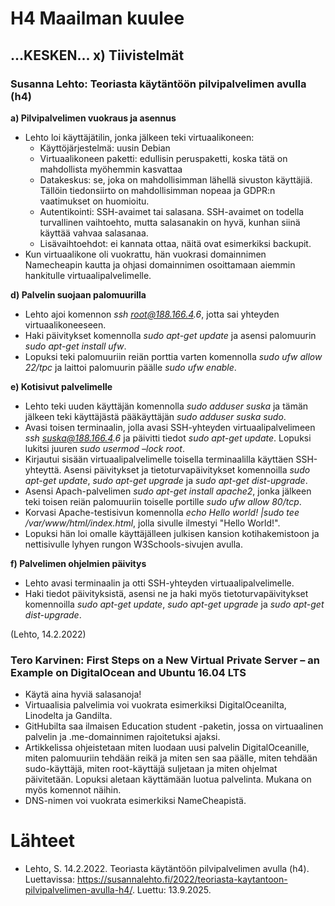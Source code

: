 # H4 Maailman kuulee

## ...KESKEN... x) Tiivistelmät

### Susanna Lehto: Teoriasta käytäntöön pilvipalvelimen avulla (h4)

**a) Pilvipalvelimen vuokraus ja asennus**
- Lehto loi käyttäjätilin, jonka jälkeen teki virtuaalikoneen:
  - Käyttöjärjestelmä: uusin Debian
  - Virtuaalikoneen paketti: edullisin peruspaketti, koska tätä on mahdollista myöhemmin kasvattaa
  - Datakeskus: se, joka on mahdollisimman lähellä sivuston käyttäjiä. Tällöin tiedonsiirto on mahdollisimman nopeaa ja GDPR:n vaatimukset on huomioitu.
  - Autentikointi: SSH-avaimet tai salasana. SSH-avaimet on todella turvallinen vaihtoehto, mutta salasanakin on hyvä, kunhan siinä käyttää vahvaa salasanaa.
  - Lisävaihtoehdot: ei kannata ottaa, näitä ovat esimerkiksi backupit.
- Kun virtuaalikone oli vuokrattu, hän vuokrasi domainnimen Namecheapin kautta ja ohjasi domainnimen osoittamaan aiemmin hankitulle virtuaalipalvelimelle.

**d) Palvelin suojaan palomuurilla**
- Lehto ajoi komennon _ssh root@188.166.4.6_, jotta sai yhteyden virtuaalikoneeseen.
- Haki päivitykset komennolla _sudo apt-get update_ ja asensi palomuurin _sudo apt-get install ufw_.
- Lopuksi teki palomuuriin reiän porttia varten komennolla _sudo ufw allow 22/tpc_ ja laittoi palomuurin päälle _sudo ufw enable_.

**e) Kotisivut palvelimelle**
- Lehto teki uuden käyttäjän komennolla _sudo adduser suska_ ja tämän jälkeen teki käyttäjästä pääkäyttäjän _sudo adduser suska sudo_.
- Avasi toisen terminaalin, jolla avasi SSH-yhteyden virtuaalipalvelimeen _ssh suska@188.166.4.6_ ja päivitti tiedot _sudo apt-get update_. Lopuksi lukitsi juuren _sudo usermod –lock root_.
- Kirjautui sisään virtuaalipalvelimelle toisella terminaalilla käyttäen SSH-yhteyttä. Asensi päivitykset ja tietoturvapäivitykset komennoilla _sudo apt-get update_, _sudo apt-get upgrade_ ja _sudo apt-get dist-upgrade_.
- Asensi Apach-palvelimen _sudo apt-get install apache2_, jonka jälkeen teki toisen reiän palomuuriin toiselle portille _sudo ufw allow 80/tcp_.
- Korvasi Apache-testisivun komennolla _echo Hello world! |sudo tee /var/www/html/index.html_, jolla sivulle ilmestyi "Hello World!".
- Lopuksi hän loi omalle käyttäjälleen julkisen kansion kotihakemistoon ja nettisivulle lyhyen rungon W3Schools-sivujen avulla.

**f) Palvelimen ohjelmien päivitys**
- Lehto avasi terminaalin ja otti SSH-yhteyden virtuaalipalvelimelle.
- Haki tiedot päivityksistä, asensi ne ja haki myös tietoturvapäivitykset komennoilla _sudo apt-get update_, _sudo apt-get upgrade_ ja _sudo apt-get dist-upgrade_.

(Lehto, 14.2.2022)

### Tero Karvinen: First Steps on a New Virtual Private Server – an Example on DigitalOcean and Ubuntu 16.04 LTS

- Käytä aina hyviä salasanoja!
- Virtuaalisia palvelimia voi vuokrata esimerkiksi DigitalOceanilta, Linodelta ja Gandilta.
- GitHubilta saa ilmaisen Education student -paketin, jossa on virtuaalinen palvelin ja .me-domainnimen rajoitetuksi ajaksi.
- Artikkelissa ohjeistetaan miten luodaan uusi palvelin DigitalOceanille, miten palomuuriin tehdään reikä ja miten sen saa päälle, miten tehdään sudo-käyttäjä, miten root-käyttäjä suljetaan ja miten ohjelmat päivitetään. Lopuksi aletaan käyttämään luotua palvelinta. Mukana on myös komennot näihin.
- DNS-nimen voi vuokrata esimerkiksi NameCheapistä.   


# Lähteet

- Lehto, S. 14.2.2022. Teoriasta käytäntöön pilvipalvelimen avulla (h4). Luettavissa: https://susannalehto.fi/2022/teoriasta-kaytantoon-pilvipalvelimen-avulla-h4/. Luettu: 13.9.2025.
